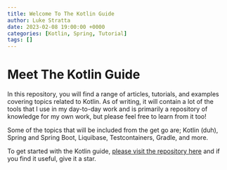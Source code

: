 ```yaml
---
title: Welcome To The Kotlin Guide
author: Luke Stratta
date: 2023-02-08 19:00:00 +0000
categories: [Kotlin, Spring, Tutorial]
tags: []
---
```


# Meet The Kotlin Guide

In this repository, you will find a range of articles, tutorials, and examples covering topics related to Kotlin. As of writing, it will contain a lot of the tools that I use in my day-to-day work and is primarily a repository of knowledge for my own work, but please feel free to learn from it too!

Some of the topics that will be included from the get go are; Kotlin (duh), Spring and Spring Boot, Liquibase, Testcontainers, Gradle, and more.

To get started with the Kotlin guide, [please visit the repository here](https://github.com/lstratta/kotlin-guide) and if you find it useful, give it a star. 

